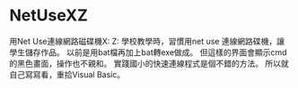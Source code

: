 # NetUseXZ
用Net Use連線網路磁碟機X: Z:
學校教學時，習慣用net use 連線網路碟機，讓學生儲存作品。
以前是用bat檔再加上bat轉exe做成。
但這樣的界面會顯示cmd的黑色畫面，操作也不親和。
實踐國小的快速連線程式是個不錯的方法。
所以就自己寫寫看，重拾Visual Basic。
